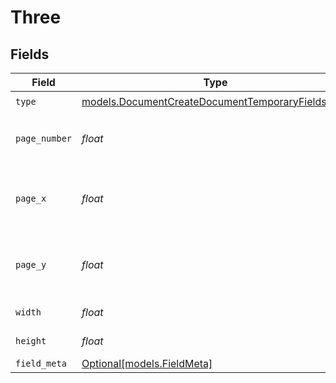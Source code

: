 # Three


## Fields

| Field                                                                                                      | Type                                                                                                       | Required                                                                                                   | Description                                                                                                |
| ---------------------------------------------------------------------------------------------------------- | ---------------------------------------------------------------------------------------------------------- | ---------------------------------------------------------------------------------------------------------- | ---------------------------------------------------------------------------------------------------------- |
| `type`                                                                                                     | [models.DocumentCreateDocumentTemporaryFieldsType](../models/documentcreatedocumenttemporaryfieldstype.md) | :heavy_check_mark:                                                                                         | N/A                                                                                                        |
| `page_number`                                                                                              | *float*                                                                                                    | :heavy_check_mark:                                                                                         | The page number the field will be on.                                                                      |
| `page_x`                                                                                                   | *float*                                                                                                    | :heavy_check_mark:                                                                                         | The X coordinate of where the field will be placed.                                                        |
| `page_y`                                                                                                   | *float*                                                                                                    | :heavy_check_mark:                                                                                         | The Y coordinate of where the field will be placed.                                                        |
| `width`                                                                                                    | *float*                                                                                                    | :heavy_check_mark:                                                                                         | The width of the field.                                                                                    |
| `height`                                                                                                   | *float*                                                                                                    | :heavy_check_mark:                                                                                         | The height of the field.                                                                                   |
| `field_meta`                                                                                               | [Optional[models.FieldMeta]](../models/fieldmeta.md)                                                       | :heavy_minus_sign:                                                                                         | N/A                                                                                                        |